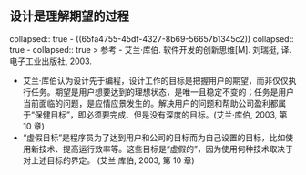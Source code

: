 ## 设计是理解期望的过程
collapsed:: true
	- ((65fa4755-45df-4327-8b69-56657b1345c2))
	  collapsed:: true
		- collapsed:: true
		  > 参考
			- 艾兰·库伯. 软件开发的创新思维[M]. 刘瑞挺, 译. 电子工业出版社, 2003.
- 艾兰·库伯认为设计先于编程，设计工作的目标是把握用户的期望，而非仅仅执行任务。期望是用户想要达到的理想状态，是唯一且稳定不变的；任务是用户当前面临的问题，是应情应景发生的。解决用户的问题和帮助公司盈利都属于“保健目标”，即必须要完成、但是没有深度的目标。(艾兰·库伯, 2003, 第 10 章)
- “虚假目标”是程序员为了达到用户和公司的目标而为自己设置的目标，比如使用新技术、提高运行效率等。这些目标是“虚假的”，因为使用何种技术取决于对上述目标的界定。 (艾兰·库伯, 2003, 第 10 章)